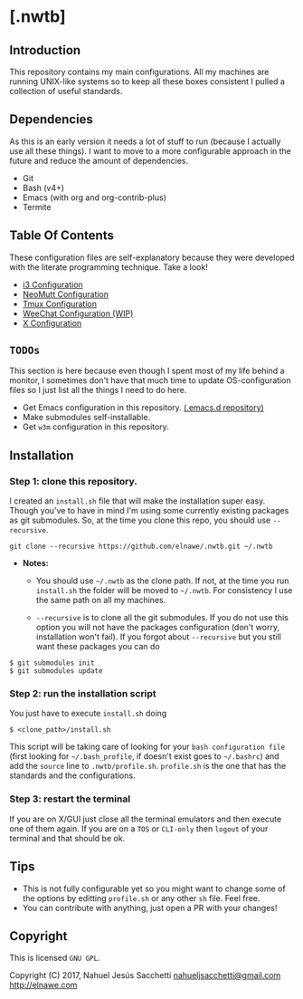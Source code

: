 # [.nwtb]

## Introduction

This repository contains my main configurations. All my machines are
running UNIX-like systems so to keep all these boxes consistent I pulled
a collection of useful standards.

## Dependencies

As this is an early version it needs a lot of stuff to run (because I
actually use all these things). I want to move to a more configurable
approach in the future and reduce the amount of dependencies.

- Git
- Bash (v4+)
- Emacs (with org and org-contrib-plus)
- Termite

## Table Of Contents

These configuration files are self-explanatory because they were
developed with the literate programming technique. Take a look!

- [i3 Configuration](configurations/i3/configuration.org)
- [NeoMutt Configuration](configurations/neomutt/configuration.org)
- [Tmux Configuration](configurations/tmux/configuration.org)
-
  [WeeChat Configuration (WIP)](configurations/weechat/configuration.org)
- [X Configuration](configurations/X/configuration.org)

## `TODOs`

This section is here because even though I spent most of my life behind a
monitor, I sometimes don't have that much time to update OS-configuration files
so I just list all the things I need to do here.

- Get Emacs configuration in this repository.
  [(.emacs.d repository)](https://github.com/elnawe/.emacs.d "Go to Emacs configuration repository: /elnawe/.emacs.d")
- Make submodules self-installable.
- Get `w3m` configuration in this repository.

## Installation

### Step 1: clone this repository.

I created an `install.sh` file that will make the installation super easy.
Though you've to have in mind I'm using some currently existing packages as git
submodules. So, at the time you clone this repo, you should use `--recursive`.

```
git clone --recursive https://github.com/elnawe/.nwtb.git ~/.nwtb
```

- **Notes:**

    - You should use `~/.nwtb` as the clone path. If not, at the time you run
`install.sh` the folder will be moved to `~/.nwtb`. For consistency I use the
same path on all my machines.

    - `--recursive` is to clone all the git submodules. If you do not use
this option you will not have the packages configuration (don't worry,
installation won't fail). If you forgot about `--recursive` but you still want
these packages you can do

```
$ git submodules init
$ git submodules update
```

### Step 2: run the installation script

You just have to execute `install.sh` doing

```
$ <clone_path>/install.sh
```

This script will be taking care of looking for your `bash configuration file`
(first looking for `~/.bash_profile`, if doesn't exist goes to `~/.bashrc`) and
add the `source` line to `.nwtb/profile.sh`. `profile.sh` is the one that has
the standards and the configurations.

### Step 3: restart the terminal

If you are on X/GUI just close all the terminal emulators and then execute one
of them again. If you are on a `TOS` or `CLI-only` then `logout` of your
terminal and that should be ok.

## Tips

- This is not fully configurable yet so you might want to change some of the
options by editting `profile.sh` or any other `sh` file. Feel free.
- You can contribute with anything, just open a PR with your changes!

## Copyright

This is licensed `GNU GPL`.

Copyright (C) 2017, Nahuel Jesús Sacchetti nahueljsacchetti@gmail.com http://elnawe.com

